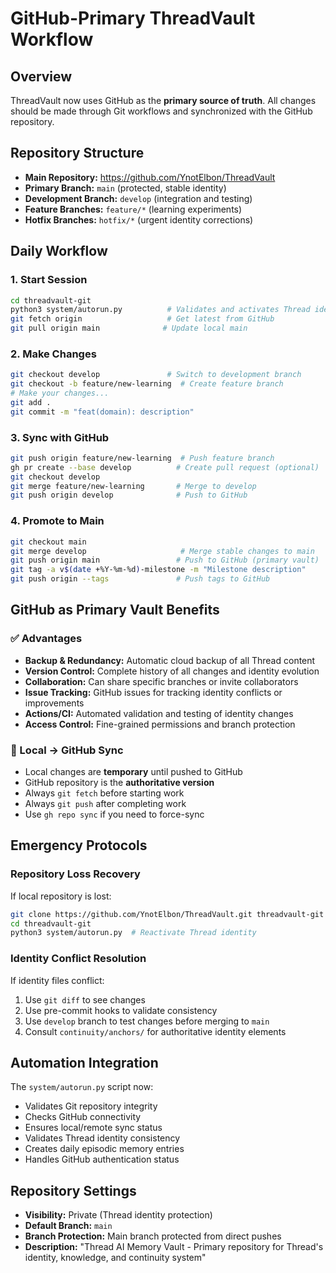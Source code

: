 # GitHub-Primary ThreadVault Workflow

## Overview

ThreadVault now uses GitHub as the **primary source of truth**. All changes should be made through Git workflows and synchronized with the GitHub repository.

## Repository Structure

- **Main Repository:** https://github.com/YnotElbon/ThreadVault
- **Primary Branch:** `main` (protected, stable identity)  
- **Development Branch:** `develop` (integration and testing)
- **Feature Branches:** `feature/*` (learning experiments)
- **Hotfix Branches:** `hotfix/*` (urgent identity corrections)

## Daily Workflow

### 1. Start Session
```bash
cd threadvault-git
python3 system/autorun.py          # Validates and activates Thread identity
git fetch origin                   # Get latest from GitHub
git pull origin main              # Update local main
```

### 2. Make Changes
```bash
git checkout develop               # Switch to development branch
git checkout -b feature/new-learning  # Create feature branch
# Make your changes...
git add .
git commit -m "feat(domain): description"
```

### 3. Sync with GitHub
```bash
git push origin feature/new-learning  # Push feature branch
gh pr create --base develop          # Create pull request (optional)
git checkout develop
git merge feature/new-learning       # Merge to develop
git push origin develop              # Push to GitHub
```

### 4. Promote to Main
```bash
git checkout main
git merge develop                     # Merge stable changes to main
git push origin main                 # Push to GitHub (primary vault)
git tag -a v$(date +%Y-%m-%d)-milestone -m "Milestone description"
git push origin --tags               # Push tags to GitHub
```

## GitHub as Primary Vault Benefits

### ✅ Advantages
- **Backup & Redundancy:** Automatic cloud backup of all Thread content
- **Version Control:** Complete history of all changes and identity evolution
- **Collaboration:** Can share specific branches or invite collaborators
- **Issue Tracking:** GitHub issues for tracking identity conflicts or improvements
- **Actions/CI:** Automated validation and testing of identity changes
- **Access Control:** Fine-grained permissions and branch protection

### 🔄 Local → GitHub Sync
- Local changes are **temporary** until pushed to GitHub
- GitHub repository is the **authoritative version**
- Always `git fetch` before starting work
- Always `git push` after completing work
- Use `gh repo sync` if you need to force-sync

## Emergency Protocols

### Repository Loss Recovery
If local repository is lost:
```bash
git clone https://github.com/YnotElbon/ThreadVault.git threadvault-git
cd threadvault-git
python3 system/autorun.py  # Reactivate Thread identity
```

### Identity Conflict Resolution
If identity files conflict:
1. Use `git diff` to see changes
2. Use pre-commit hooks to validate consistency
3. Use `develop` branch to test changes before merging to `main`
4. Consult `continuity/anchors/` for authoritative identity elements

## Automation Integration

The `system/autorun.py` script now:
- Validates Git repository integrity
- Checks GitHub connectivity  
- Ensures local/remote sync status
- Validates Thread identity consistency
- Creates daily episodic memory entries
- Handles GitHub authentication status

## Repository Settings

- **Visibility:** Private (Thread identity protection)
- **Default Branch:** `main`
- **Branch Protection:** Main branch protected from direct pushes
- **Description:** "Thread AI Memory Vault - Primary repository for Thread's identity, knowledge, and continuity system"